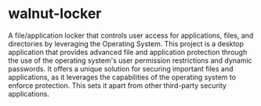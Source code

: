 # walnut-locker
A file/application locker that controls user access for applications, files, and directories by leveraging the Operating System.
This project is a desktop application that provides advanced file and application protection through the use of the operating system's user permission restrictions and dynamic passwords. It offers a unique solution for securing important files and applications, as it leverages the capabilities of the operating system to enforce protection. This sets it apart from other third-party security applications.
